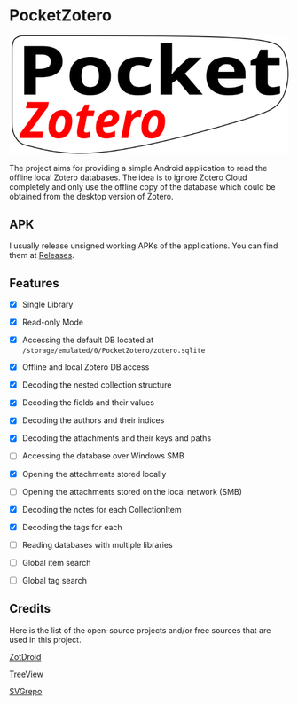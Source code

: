 # PocketZotero
![image info](./README-files/cover.svg)

The project aims for providing a simple Android application to read the offline local Zotero databases. The idea is to ignore Zotero Cloud completely and only use the offline copy of the database which could be obtained from the desktop version of Zotero.

## APK
I usually release unsigned working APKs of the applications. You can find them at [Releases](https://github.com/salehjg/PocketZotero/releases).

## Features
- [x] Single Library
- [x] Read-only Mode
- [x] Accessing the default DB located at `/storage/emulated/0/PocketZotero/zotero.sqlite`  
- [x] Offline and local Zotero DB access 
- [x] Decoding the nested collection structure
- [x] Decoding the fields and their values
- [x] Decoding the authors and their indices
- [x] Decoding the attachments and their keys and paths
- [ ] Accessing the database over Windows SMB
- [x] Opening the attachments stored locally
- [ ] Opening the attachments stored on the local network (SMB)
- [x] Decoding the notes for each CollectionItem
- [x] Decoding the tags for each 
- [ ] Reading databases with multiple libraries
- [ ] Global item search
- [ ] Global tag search


## Credits
Here is the list of the open-source projects and/or free sources that are used in this project.

[ZotDroid](https://github.com/ARF1/ZotDroid)

[TreeView](https://github.com/mayankneeds/TreeView-Android)

[SVGrepo](https://www.svgrepo.com/)
